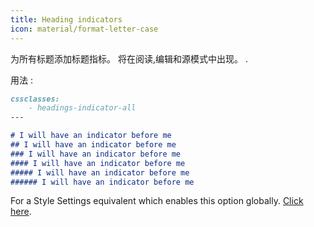 ```yaml
---
title: Heading indicators
icon: material/format-letter-case
---
```


为所有标题添加标题指标。 将在阅读,编辑和源模式中出现。
.

用法 :
```md
cssclasses:
    - headings-indicator-all
---

# I will have an indicator before me
## I will have an indicator before me
### I will have an indicator before me
#### I will have an indicator before me
##### I will have an indicator before me
###### I will have an indicator before me
```

For a Style Settings equivalent which enables this option globally. [Click here](。/。/Style-Settings/Editor/Typography/headings/index.md#enable-heading-indicators-globally).